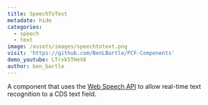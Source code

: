 ```yaml
---
title: SpeechToText
metadate: hide
categories:
  - speech
  - text
image: /assets/images/speechtotext.png
visit: 'https://github.com/BenLBartle/PCF-Components'
demo_youtube: LTrxk5THeV8
author: ben_bartle
---
```


A component that uses the <a target="_blank" href="https://developer.mozilla.org/en-US/docs/Web/API/Web_Speech_API/Using_the_Web_Speech_API">Web Speech API</a> to allow real-time text recognition to a CDS text field.
